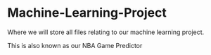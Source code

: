 # Machine-Learning-Project
Where we will store all files relating to our machine learning project.

This is also known as our NBA Game Predictor
